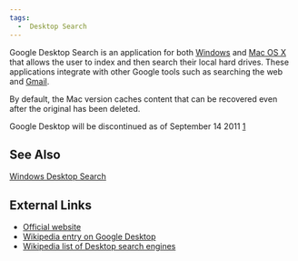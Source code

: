 ```yaml
---
tags:
  -  Desktop Search
---
```

Google Desktop Search is an application for both
[Windows](windows.md) and [Mac OS X](Mac_OS_X "wikilink") that
allows the user to index and then search their local hard drives. These
applications integrate with other Google tools such as searching the web
and [Gmail](gmail.md).

By default, the Mac version caches content that can be recovered even
after the original has been deleted.

Google Desktop will be discontinued as of September 14 2011
[1](http://googleblog.blogspot.com/2011/09/fall-spring-clean.html)

## See Also

[Windows Desktop Search](windows_desktop_search.md)

## External Links

- [Official website](http://desktop.google.com/)
- [Wikipedia entry on Google
  Desktop](http://en.wikipedia.org/wiki/Google_Desktop)
- [Wikipedia list of Desktop search
  engines](http://en.wikipedia.org/wiki/List_of_search_engines#Desktop_search_engines)


